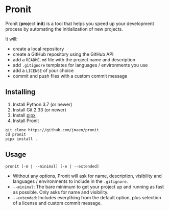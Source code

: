 # Pronit
Pronit (**pro**ject i**nit**) is a tool that helps you speed up your development process by automating the initialization of new projects.

It will:
- create a local repository
- create a GitHub repository using the GitHub API
- add a `README.md` file with the project name and description
- add `.gitignore` templates for languages / environments you use
- add a `LICENSE` of your choice
- commit and push files with a custom commit message

## Installing
1. Install Python 3.7 (or newer)
2. Install Git 2.33 (or newer)
3. Install [pipx](https://github.com/pypa/pipx#install-pipx)
4. Install Pronit
```
git clone https://github.com/jmaen/pronit
cd pronit
pipx install .
```

## Usage
```
pronit [-m | --minimal] [-e | --extended]
```

- Without any options, Pronit will ask for name, description, visibility and languages / environments to include in the `.gitignore`.
- `--minimal`:
The bare minimum to get your project up and running as fast as possible. Only asks for name and visibility.
- `--extended`:
Includes everything from the default option, plus selection of a license and custom commit message.

